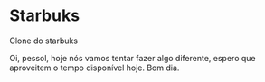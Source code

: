 # Starbuks
Clone do starbuks

Oi, pessol, hoje nós vamos tentar fazer algo diferente, espero que aproveitem o tempo disponível hoje. Bom dia.
